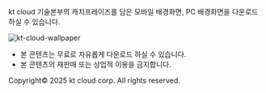 kt cloud 기술본부의 캐치프레이즈를 담은 모바일 배경화면, PC 배경화면을 다운로드 하실 수 있습니다.

![kt-cloud-wallpaper](Wallpaper_2560x1440_01.png)

* 본 콘텐츠는 무료로 자유롭게 다운로드 하실 수 있습니다.
* 본 콘텐츠의 재판매 또는 상업적 이용을 금지합니다.

Copyright© 2025 kt cloud corp. All rights reserved.
